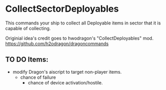 # CollectSectorDeployables
This commands your ship to collect all Deployable items in sector that it is capable of collecting.

Originial idea's credit goes to hwodragon's "CollectDeployables" mod. https://github.com/h2odragon/dragoncommands

## TO DO Items:
- modify Dragon's aiscript to target non-player items.
  - chance of failure
    - chance of device activation/hostile.
    
